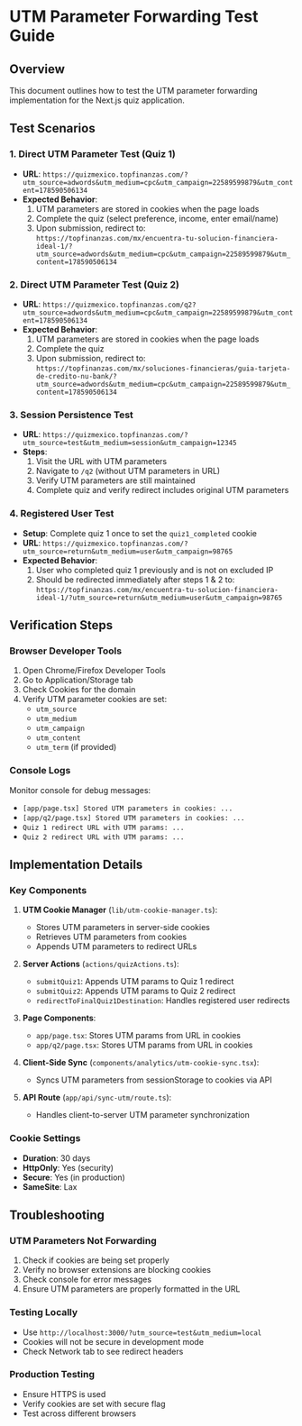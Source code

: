 # UTM Parameter Forwarding Test Guide

## Overview

This document outlines how to test the UTM parameter forwarding implementation for the Next.js quiz application.

## Test Scenarios

### 1. Direct UTM Parameter Test (Quiz 1)

- **URL**: `https://quizmexico.topfinanzas.com/?utm_source=adwords&utm_medium=cpc&utm_campaign=22589599879&utm_content=178590506134`
- **Expected Behavior**:
  1. UTM parameters are stored in cookies when the page loads
  2. Complete the quiz (select preference, income, enter email/name)
  3. Upon submission, redirect to: `https://topfinanzas.com/mx/encuentra-tu-solucion-financiera-ideal-1/?utm_source=adwords&utm_medium=cpc&utm_campaign=22589599879&utm_content=178590506134`

### 2. Direct UTM Parameter Test (Quiz 2)

- **URL**: `https://quizmexico.topfinanzas.com/q2?utm_source=adwords&utm_medium=cpc&utm_campaign=22589599879&utm_content=178590506134`
- **Expected Behavior**:
  1. UTM parameters are stored in cookies when the page loads
  2. Complete the quiz
  3. Upon submission, redirect to: `https://topfinanzas.com/mx/soluciones-financieras/guia-tarjeta-de-credito-nu-bank/?utm_source=adwords&utm_medium=cpc&utm_campaign=22589599879&utm_content=178590506134`

### 3. Session Persistence Test

- **URL**: `https://quizmexico.topfinanzas.com/?utm_source=test&utm_medium=session&utm_campaign=12345`
- **Steps**:
  1. Visit the URL with UTM parameters
  2. Navigate to `/q2` (without UTM parameters in URL)
  3. Verify UTM parameters are still maintained
  4. Complete quiz and verify redirect includes original UTM parameters

### 4. Registered User Test

- **Setup**: Complete quiz 1 once to set the `quiz1_completed` cookie
- **URL**: `https://quizmexico.topfinanzas.com/?utm_source=return&utm_medium=user&utm_campaign=98765`
- **Expected Behavior**:
  1. User who completed quiz 1 previously and is not on excluded IP
  2. Should be redirected immediately after steps 1 & 2 to: `https://topfinanzas.com/mx/encuentra-tu-solucion-financiera-ideal-1/?utm_source=return&utm_medium=user&utm_campaign=98765`

## Verification Steps

### Browser Developer Tools

1. Open Chrome/Firefox Developer Tools
2. Go to Application/Storage tab
3. Check Cookies for the domain
4. Verify UTM parameter cookies are set:
   - `utm_source`
   - `utm_medium`
   - `utm_campaign`
   - `utm_content`
   - `utm_term` (if provided)

### Console Logs

Monitor console for debug messages:

- `[app/page.tsx] Stored UTM parameters in cookies: ...`
- `[app/q2/page.tsx] Stored UTM parameters in cookies: ...`
- `Quiz 1 redirect URL with UTM params: ...`
- `Quiz 2 redirect URL with UTM params: ...`

## Implementation Details

### Key Components

1. **UTM Cookie Manager** (`lib/utm-cookie-manager.ts`):
   - Stores UTM parameters in server-side cookies
   - Retrieves UTM parameters from cookies
   - Appends UTM parameters to redirect URLs

2. **Server Actions** (`actions/quizActions.ts`):
   - `submitQuiz1`: Appends UTM params to Quiz 1 redirect
   - `submitQuiz2`: Appends UTM params to Quiz 2 redirect
   - `redirectToFinalQuiz1Destination`: Handles registered user redirects

3. **Page Components**:
   - `app/page.tsx`: Stores UTM params from URL in cookies
   - `app/q2/page.tsx`: Stores UTM params from URL in cookies

4. **Client-Side Sync** (`components/analytics/utm-cookie-sync.tsx`):
   - Syncs UTM parameters from sessionStorage to cookies via API

5. **API Route** (`app/api/sync-utm/route.ts`):
   - Handles client-to-server UTM parameter synchronization

### Cookie Settings

- **Duration**: 30 days
- **HttpOnly**: Yes (security)
- **Secure**: Yes (in production)
- **SameSite**: Lax

## Troubleshooting

### UTM Parameters Not Forwarding

1. Check if cookies are being set properly
2. Verify no browser extensions are blocking cookies
3. Check console for error messages
4. Ensure UTM parameters are properly formatted in the URL

### Testing Locally

- Use `http://localhost:3000/?utm_source=test&utm_medium=local`
- Cookies will not be secure in development mode
- Check Network tab to see redirect headers

### Production Testing

- Ensure HTTPS is used
- Verify cookies are set with secure flag
- Test across different browsers
